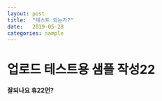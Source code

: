 ```yaml
---
layout: post
title:  "테스트 되는가?"
date:   2019-05-28
categories: sample
---
```


# 업로드 테스트용 샘플 작성22

**잘되나요 휴22먼?**
